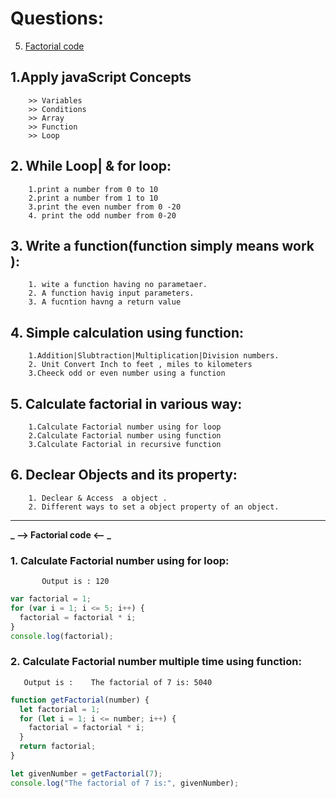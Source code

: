 # Questions:

5.  [Factorial code](#fact1)

## 1.Apply javaScript Concepts

        >> Variables
        >> Conditions
        >> Array
        >> Function
        >> Loop

## 2. While Loop| & for loop:

        1.print a number from 0 to 10
        2.print a number from 1 to 10
        3.print the even number from 0 -20
        4. print the odd number from 0-20

## 3. Write a function(function simply means work ):

        1. wite a function having no parametaer.
        2. A function havig input parameters.
        3. A fucntion havng a return value

## 4. Simple calculation using function:

        1.Addition|Slubtraction|Multiplication|Division numbers.
        2. Unit Convert Inch to feet , miles to kilometers
        3.Cheeck odd or even number using a function

## 5. Calculate factorial in various way:

        1.Calculate Factorial number using for loop
        2.Calculate Factorial number using function
        3.Calculate Factorial in recursive function

## 6. Declear Objects and its property:

        1. Declear & Access  a object .
        2. Different ways to set a object property of an object.

---

<a name="fact1">

**_ --> Factorial code <-- _**

### 1. Calculate Factorial number using for loop:

```
       Output is : 120
```

```javascript
var factorial = 1;
for (var i = 1; i <= 5; i++) {
  factorial = factorial * i;
}
console.log(factorial);
```

### 2. Calculate Factorial number multiple time using function:

```
   Output is :    The factorial of 7 is: 5040
```

```javascript
function getFactorial(number) {
  let factorial = 1;
  for (let i = 1; i <= number; i++) {
    factorial = factorial * i;
  }
  return factorial;
}

let givenNumber = getFactorial(7);
console.log("The factorial of 7 is:", givenNumber);
```

</a>
